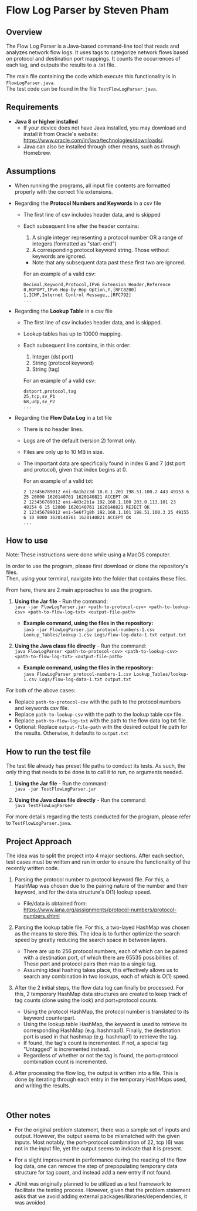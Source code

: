 # Flow Log Parser by Steven Pham

## Overview
The Flow Log Parser is a Java-based command-line tool that reads and analyzes network flow logs. It uses tags to categorize network flows based on protocol and destination port mappings. It counts the occurrences of each tag, and outputs the results to a .txt file.

The main file containing the code which execute this functionality is in `FlowLogParser.java`.  
The test code can be found in the file `TestFlowLogParser.java`.


## Requirements
- **Java 8 or higher installed** 
  - If your device does not have Java installed, you may download and install it from Oracle's website: https://www.oracle.com/in/java/technologies/downloads/. 
  - Java can also be installed through other means, such as through Homebrew.
  

## Assumptions
- When running the programs, all input file contents are formatted properly with the correct file extensions.

- Regarding the **Protocol Numbers and Keywords** in a csv file
  - The first line of csv includes header data, and is skipped
  - Each subsequent line after the header contains:
    1. A single integer representing a protocol number OR a range of integers (formatted as "start-end") 
    2. A corresponding protocol keyword string. Those without keywords are ignored.
    - Note that any subsequent data past these first two are ignored.  

    For an example of a valid csv: 
    ```
    Decimal,Keyword,Protocol,IPv6 Extension Header,Reference
    0,HOPOPT,IPv6 Hop-by-Hop Option,Y,[RFC8200]
    1,ICMP,Internet Control Message,,[RFC792]
    ...
    ```


- Regarding the **Lookup Table** in a csv file
  - The first line of csv includes header data, and is skipped. 
  - Lookup tables has up to 10000 mapping.
  - Each subsequent line contains, in this order:
    1. Integer (dst port)
    2. String (protocol keyword)
    3. String (tag)
    
    For an example of a valid csv: 
    ```
    dstport,protocol,tag 
    25,tcp,sv_P1 
    68,udp,sv_P2 
    ...
    ```


- Regarding the **Flow Data Log** in a txt file
  - There is no header lines.
  - Logs are of the default (version 2) format only. 
  - Files are only up to 10 MB in size.
  - The important data are specifically found in index 6 and 7 (dst port and protocol), given that index begins at 0.
    
    For an example of a valid txt: 
    ```
    2 123456789012 eni-0a1b2c3d 10.0.1.201 198.51.100.2 443 49153 6 25 20000 1620140761 1620140821 ACCEPT OK 
    2 123456789012 eni-4d3c2b1a 192.168.1.100 203.0.113.101 23 49154 6 15 12000 1620140761 1620140821 REJECT OK 
    2 123456789012 eni-5e6f7g8h 192.168.1.101 198.51.100.3 25 49155 6 10 8000 1620140761 1620140821 ACCEPT OK 
    ...
    ```




## How to use 
Note: These instructions were done while using a MacOS computer. 

In order to use the program, please first download or clone the repository's files.  
Then, using your terminal, navigate into the folder that contains these files.

From here, there are 2 main approaches to use the program.

1. **Using the Jar file** - Run the command:  
```java -jar FlowLogParser.jar <path-to-protocol-csv> <path-to-lookup-csv> <path-to-flow-log-txt> <output-file-path>```

   - **Example command, using the files in the repository:**  
    ```java -jar FlowLogParser.jar protocol-numbers-1.csv Lookup_Tables/lookup-1.csv Logs/flow-log-data-1.txt output.txt```

1. **Using the Java class file directly** - Run the command:  
 ```java FlowLogParser <path-to-protocol-csv> <path-to-lookup-csv> <path-to-flow-log-txt> <output-file-path>```

   - **Example command, using the files in the repository:**  
    ```java FlowLogParser protocol-numbers-1.csv Lookup_Tables/lookup-1.csv Logs/flow-log-data-1.txt output.txt```


For both of the above cases:
   - Replace `path-to-protocol-csv` with the path to the protocol numbers and keywords csv file.
   - Replace `path-to-lookup-csv` with the path to the lookup table csv file.
   - Replace `path-to-flow-log-txt` with the path to the flow data log txt file.
   - Optional: Replace `output-file-path` with the desired output file path for the results. Otherwise, it defaults to `output.txt`
 

## How to run the test file
The test file already has preset file paths to conduct its tests. As such, the only thing that needs to be done is to call it to run, no arguments needed. 

1. **Using the Jar file** - Run the command:  
    ```java -jar TestFlowLogParser.jar```

2. **Using the Java class file directly** - Run the command:  
    ```java TestFlowLogParser```


For more details regarding the tests conducted for the program, please refer to `TestFlowLogParser.java`.

## Project Approach
The idea was to split the project into 4 major sections. After each section, test cases must be written and ran in order to ensure the functionality of the recently written code.  

1.  Parsing the protocol number to protocol keyword file. For this, a HashMap was chosen due to the pairing nature of the number and their keyword, and for the data structure's O(1) lookup speed.
    - File/data is obtained from: https://www.iana.org/assignments/protocol-numbers/protocol-numbers.xhtml  

2. Parsing the lookup table file. For this, a two-layed HashMap was chosen as the means to store this. The idea is to further optimize the search speed by greatly reducing the search space in between layers. 
   - There are up to 256 protocol numbers, each of which can be paired with a destination port, of which there are 65535 possibilities of. These port and protocol pairs then map to a single tag.
   - Assuming ideal hashing takes place, this effectively allows us to search any combination in two lookups, each of which is O(1) speed.

3. After the 2 initial steps, the flow data log can finally be processed. For this, 2 temporary HashMap data structures are created to keep track of tag counts (done using the look) and port+protocol counts. 
   - Using the protocol HashMap, the protocol number is translated to its keyword counterpart.
   - Using the lookup table HashMap, the keyword is used to retrieve its corresponding HashMap (e.g. hashmap1). Finally, the destination port is used in that hashmap (e.g. hashmap1) to retrieve the tag.
   - If found, the tag's count is incremented. If not, a special tag "Untagged" is incremented instead. 
   - Regardless of whether or not the tag is found, the port+protocol combination count is incremented.

4. After processing the flow log, the output is written into a file. This is done by iterating through each entry in the temporary HashMaps used, and writing the results. 

<br>

## Other notes 
- For the original problem statement, there was a sample set of inputs and output. However, the output seems to be mismatched with the given inputs. Most notably, the port-protocol combination of 22, tcp (6) was not in the input file, yet the output seems to indicate that it is present.  

- For a slight improvement in performance during the reading of the flow log data, one can remove the step of prepopulating temporary data structure for tag count, and instead add a new entry if not found.

- JUnit was originally planned to be utilized as a test framework to facilitate the testing process. However, given that the problem statement asks that we avoid adding external packages/libraries/dependencies, it was avoided. 